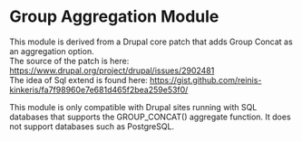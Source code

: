 # Group Aggregation Module
This module is derived from a Drupal core patch that adds Group Concat as an aggregation option.  
The source of the patch is here: https://www.drupal.org/project/drupal/issues/2902481  
The idea of Sql extend is found here: https://gist.github.com/reinis-kinkeris/fa7f98960e7e681d465f2bea259e53f0/

This module is only compatible with Drupal sites running with SQL databases that supports the GROUP_CONCAT() aggregate function. It does not support databases such as PostgreSQL.